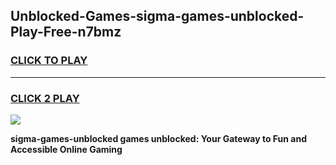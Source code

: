 
## Unblocked-Games-sigma-games-unblocked-Play-Free-n7bmz
<h3>
<a href="https://premium76.site?title=sigma-games-unblocked&ref=23A">CLICK TO PLAY</a></h3>
<hr>

<h3>
<a href="https://premium76.site?title=sigma-games-unblocked&ref=23A">CLICK 2 PLAY</a>
  
</h3>

<a href="https://premium76.site?title=sigma-games-unblocked&ref=23A"><img src="https://clearcache.store/games.png"></a>


**sigma-games-unblocked games unblocked: Your Gateway to Fun and Accessible Online Gaming**

